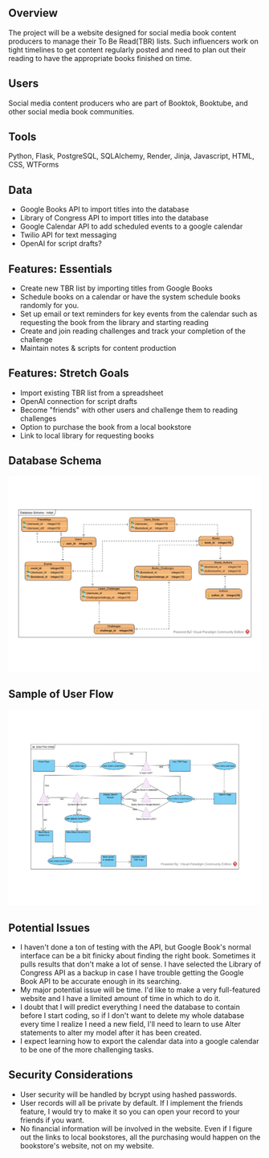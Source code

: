 ## Overview

The project will be a website designed for social media book content producers to manage their To Be Read(TBR) lists. Such influencers work on tight timelines to get content regularly posted and need to plan out their reading to have the appropriate books finished on time. 

## Users

Social media content producers who are part of Booktok, Booktube, and other social media book communities. 

## Tools

Python, Flask, PostgreSQL, SQLAlchemy, Render, Jinja, Javascript, HTML, CSS, WTForms

## Data
- Google Books API to import titles into the database
- Library of Congress API to import titles into the database
- Google Calendar API to add scheduled events to a google calendar
- Twilio API for text messaging
- OpenAI for script drafts? 

## Features: Essentials
- Create new TBR list by importing titles from Google Books
- Schedule books on a calendar or have the system schedule books randomly for you. 
- Set up email or text reminders for key events from the calendar such as requesting the book from the library and starting reading
- Create and join reading challenges and track your completion of the challenge
- Maintain notes & scripts for content production

## Features: Stretch Goals
- Import existing TBR list from a spreadsheet
- OpenAI connection for script drafts
- Become "friends" with other users and challenge them to reading challenges
- Option to purchase the book from a local bookstore
- Link to local library for requesting books

## Database Schema
![database schema](/Planning/Initial%20Schema%20Sketch.jpg)

## Sample of User Flow
![sample user flow](/Planning/Sample%20User%20Flow.jpg)

## Potential Issues
- I haven't done a ton of testing with the API, but Google Book's normal interface can be a bit finicky about finding the right book. Sometimes it pulls results that don't make a lot of sense. I have selected the Library of Congress API as a backup in case I have trouble getting the Google Book API to be accurate enough in its searching.
- My major potential issue will be time. I'd like to make a very full-featured website and I have a limited amount of time in which to do it.
- I doubt that I will predict everything I need the database to contain before I start coding, so if I don't want to delete my whole database every time I realize I need a new field, I'll need to learn to use Alter statements to alter my model after it has been created.
- I expect learning how to export the calendar data into a google calendar to be one of the more challenging tasks. 

## Security Considerations
- User security will be handled by bcrypt using hashed passwords.
- User records will all be private by default. If I implement the friends feature, I would try to make it so you can open your record to your friends if you want.
- No financial information will be involved in the website. Even if I figure out the links to local bookstores, all the purchasing would happen on the bookstore's website, not on my website. 
